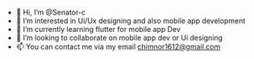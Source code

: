 - 👋 Hi, I’m @Senator-c
- 👀 I’m interested in Ui/Ux designing and also mobile app development
- 🌱 I’m currently learning flutter for mobile app Dev
- 💞️ I’m looking to collaborate on mobile app dev or Ui designing
- 📫 You can contact me via my email chimnor1612@gmail.com

<!---
Senator-c/Senator-c is a ✨ special ✨ repository because its `README.md` (this file) appears on your GitHub profile.
You can click the Preview link to take a look at your changes.
--->
